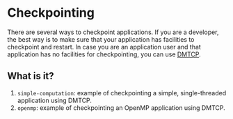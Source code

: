 # Checkpointing

There are several ways to checkpoint applications. If you are a developer, the
best way is to make sure that your application has facilities to checkpoint and
restart.  In case you are an application user and that application has no
facilities for checkpointing, you can use
[DMTCP](https://dmtcp.sourceforge.io/).


## What is it?

1. `simple-computation`: example of checkpointing a simple, single-threaded
   application using DMTCP.
1. `openmp`: example of checkpointing an OpenMP application using DMTCP.
